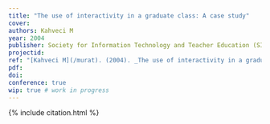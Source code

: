 ```yaml
---
title: "The use of interactivity in a graduate class: A case study"
cover:
authors: Kahveci M
year: 2004
publisher: Society for Information Technology and Teacher Education (SITE)
projectid:
ref: "[Kahveci M](/murat). (2004). _The use of interactivity in a graduate class: A case study_. Paper presented at the Society for Information Technology and Teacher Education (SITE). Atlanta, USA. March 1 - 6, 2004."
pdf:
doi:
conference: true
wip: true # work in progress 
---
```


{% include citation.html %}